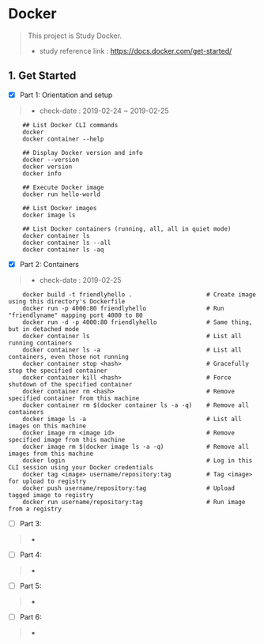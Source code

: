 # Docker
  > This project is Study Docker.
  > - study reference link : https://docs.docker.com/get-started/

## 1. Get Started
 - [x] Part 1: Orientation and setup
  > - check-date : 2019-02-24 ~ 2019-02-25
~~~
    ## List Docker CLI commands
    docker
    docker container --help

    ## Display Docker version and info
    docker --version
    docker version
    docker info

    ## Execute Docker image
    docker run hello-world

    ## List Docker images
    docker image ls

    ## List Docker containers (running, all, all in quiet mode)
    docker container ls
    docker container ls --all
    docker container ls -aq
 ~~~

 - [x] Part 2: Containers
  > - check-date : 2019-02-25
~~~
    docker build -t friendlyhello .                     # Create image using this directory's Dockerfile
    docker run -p 4000:80 friendlyhello                 # Run "friendlyname" mapping port 4000 to 80
    docker run -d -p 4000:80 friendlyhello              # Same thing, but in detached mode
    docker container ls                                 # List all running containers
    docker container ls -a                              # List all containers, even those not running
    docker container stop <hash>                        # Gracefully stop the specified container
    docker container kill <hash>                        # Force shutdown of the specified container
    docker container rm <hash>                          # Remove specified container from this machine
    docker container rm $(docker container ls -a -q)    # Remove all containers
    docker image ls -a                                  # List all images on this machine
    docker image rm <image id>                          # Remove specified image from this machine
    docker image rm $(docker image ls -a -q)            # Remove all images from this machine
    docker login                                        # Log in this CLI session using your Docker credentials
    docker tag <image> username/repository:tag          # Tag <image> for upload to registry
    docker push username/repository:tag                 # Upload tagged image to registry
    docker run username/repository:tag                  # Run image from a registry
~~~

 - [ ] Part 3:
  > - 
 - [ ] Part 4:
  > - 
 - [ ] Part 5:
  > - 
 - [ ] Part 6:
  > - 
